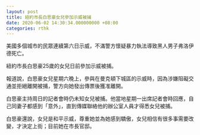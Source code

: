 ```yaml
---
layout: post
title: 紐約市長白思豪女兒參加示威被捕
date: 2020-06-02 14:30:34.000000000 +08:00
categories: rthk
---
```


美國多個城市的民眾連續第六日示威，不滿警方懷疑暴力執法導致黑人男子弗洛伊德死亡。

紐約市長白思豪25歲的女兒日前參加示威被捕。

報道說，白思豪女兒星期六晚上，參與在曼克頓下城區的示威時，因為涉嫌阻礙交通並拒絕離開被捕，警方向她發出傳票後獲准離開。

白思豪主持周日的記者會時仍未知女兒被捕。他當地星期一出席記者會時回應，自己同妻子都感到「意外」，直到傳媒聯絡他的辦公室人員才得悉女兒被捕。

白思豪還說，女兒是和平示威，尊重她並為她感到驕傲，女兒相信有很多事需要改變，才決定上街；目前她在市長官邸。
